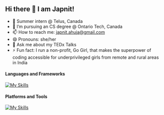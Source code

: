 ## Hi there 👋 I am Japnit!

- 🔭 Summer intern @ Telus, Canada
- 🌱 I’m pursuing an CS degree @ Ontario Tech, Canada
- 📫 How to reach me: japnit.ahuja@gmail.com
- 😄 Pronouns: she/her
- 🎤 Ask me about my TEDx Talks
- ⚡ Fun fact: I run a non-profit, Go Girl, that makes the superpower of coding accessible for underprivileged girls from remote and rural areas in India

#### Languages and Frameworks

[![My Skills](https://skillicons.dev/icons?i=py,java,matlab,r,tensorflow,cpp,flask,react,nodejs,redux,express,bootstrap,html,css,js,sass&perline=10)](https://skillicons.dev)

#### Platforms and Tools

[![My Skills](https://skillicons.dev/icons?i=docker,gcp,github,linux,mysql,nginx,mongodb,postgres,postman,sqlite)](https://skillicons.dev)
